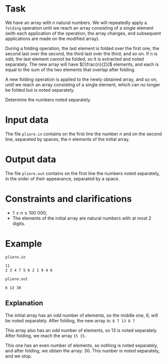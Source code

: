 
# Task

We have an array with $n$ natural numbers. We will repeatedly apply a `folding` operation until we reach an array consisting of a single element (with each application of the operation, the array changes, and subsequent applications are made on the modified array).

During a folding operation, the last element is folded over the first one, the second last over the second, the third last over the third, and so on. If $n$ is odd, the last element cannot be folded, so it is extracted and noted separately. The new array will have $[\\frac{n}{2}]$ elements, and each is equal to the sum of the two elements that overlap after folding.

A new folding operation is applied to the newly obtained array, and so on, until we reach an array consisting of a single element, which can no longer be folded but is noted separately.

Determine the numbers noted separately.

# Input data

The file `pliere.in` contains on the first line the number $n$ and on the second line, separated by spaces, the $n$ elements of the initial array.

# Output data

The file `pliere.out` contains on the first line the numbers noted separately, in the order of their appearance, separated by a space.

# Constraints and clarifications

* $1 \leq n \leq 100 \ 000$;
* The elements of the initial array are natural numbers with at most 2 digits.

# Example

`pliere.in`
```
11
2 3 4 7 5 6 2 1 9 4 6
```

`pliere.out`
```
6 13 30
```

## Explanation

The initial array has an odd number of elements, so the middle one, $6$, will be noted separately. After folding, the new array is: `8 7 13 8 7`

This array also has an odd number of elements, so $13$ is noted separately. After folding, we reach the array `15 15`.

This one has an even number of elements, so nothing is noted separately, and after folding, we obtain the array: $30$. This number is noted separately, and we stop.
